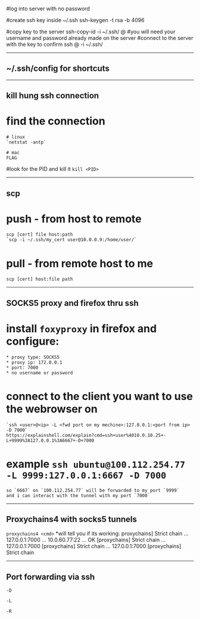 #log into server with no password

#create ssh key inside ~/.ssh
    ssh-keygen -t rsa -b 4096
    
#copy key to the server
    ssh-copy-id -i ~/.ssh/<ssh key> <user>@<server ip>
#you will need your username and password already made on the server
#connect to the server with the key to confirm
    ssh <user>@<server ip> -i ~/.ssh/<ssh key>
    
----------------------------------------------------------------------
~/.ssh/config for shortcuts
----------------------------------------------------------------------



----------------------------------------------------------------------
kill hung ssh connection    
----------------------------------------------------------------------
# find the connection   
    # linux
    `netstat -antp`
    
    # mac
    FLAG

#look for the PID and kill it
    `kill <PID>`


----------------------------------------------------------------------
scp
----------------------------------------------------------------------
# push - from host to remote
    scp [cert] file host:path
    `scp -i ~/.ssh/my_cert user@10.0.0.9:/home/user/`


# pull - from remote host to me
    scp [cert] host:file path

----------------------------------------------------------------------
SOCKS5 proxy and firefox thru ssh
----------------------------------------------------------------------
# install `foxyproxy` in firefox and configure:
    * proxy type: SOCKS5
    * proxy ip: 172.0.0.1
    * port: 7000
    * no username or password
# connect to the client you want to use the webrowser on
    `ssh <user>@<ip> -L <fwd port on my mechine>:127.0.0.1:<port from ip> -D 7000`
    https://explainshell.com/explain?cmd=ssh+user%4010.0.10.25+-L+9999%3A127.0.0.1%3A6667+-D+7000    
    
# example `ssh ubuntu@100.112.254.77 -L 9999:127.0.0.1:6667 -D 7000`
    so `6667` on `100.112.254.77` will be forwarded to my port `9999` 
    and i can interact with the tunnel with my port `7000`

----------------------------------------------------------------------
Proxychains4 with socks5 tunnels
----------------------------------------------------------------------
`proxychains4 <cmd>`
    *will tell you if its working:
    proxychains] Strict chain  ...  127.0.0.1:7000  ...  10.0.60.77:22  ...  OK
    [proxychains] Strict chain  ...  127.0.0.1:7000 [proxychains] Strict chain
    ...  127.0.0.1:7000 [proxychains] Strict chain 
    
----------------------------------------------------------------------
Port forwarding via ssh
----------------------------------------------------------------------
`-D` 

`-L`

`-R`
